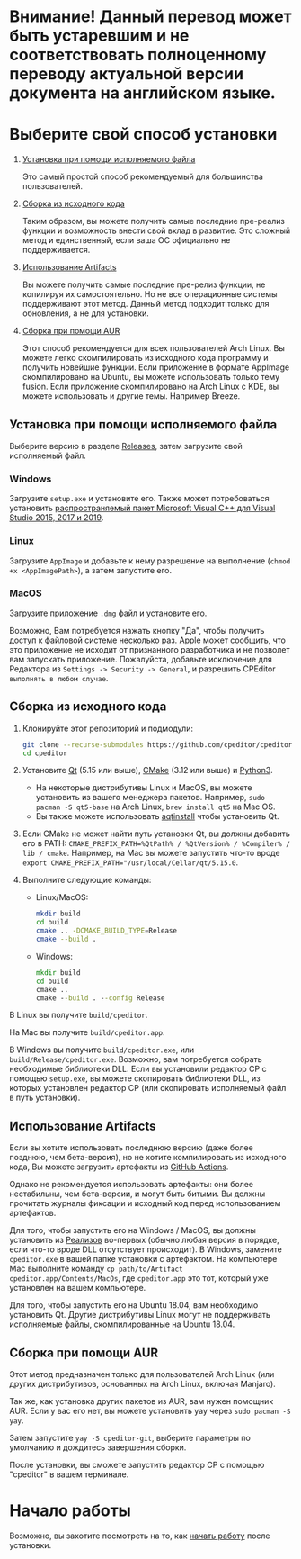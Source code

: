 # Внимание! Данный перевод может быть устаревшим и не соответствовать полноценному переводу актуальной версии документа на английском языке.
# Выберите свой способ установки

1. [Установка при помощи исполняемого файла](#Установка-при-помощи-исполняемого-файла)

   Это самый простой способ рекомендуемый для большинства пользователей.

2. [Сборка из исходного кода](#Сборка-из-исходного-кода)

   Таким образом, вы можете получить самые последние пре-реализ функции и возможность внести свой вклад в развитие. Это сложный метод и единственный, если ваша ОС официально не поддерживается.

3. [Использование Artifacts](#Использование-Artifacts)

    Вы можете получить самые последние пре-релиз функции, не копилируя их самостоятельно. Но не все операционные системы поддерживают этот метод. Данный метод подходит только для обновления, а не для установки.

4. [Сборка при помощи АUR](#Сборка-при-помощи-AUR)

   Этот способ рекомендуется для всех пользователей Arch Linux. Вы можете легко скомпилировать из исходного кода программу и получить новейшие функции. Если приложение в формате AppImage скомпилировано на Ubuntu, вы можете использовать только тему fusion. Если приложение скомпилировано на Arch Linux с KDE, вы можете использовать и другие темы. Например Breeze.

## Установка при помощи исполняемого файла

Выберите версию в разделе [Releases](https://github.com/cpeditor/cpeditor/releases), затем загрузите свой исполняемый файл.

### Windows

Загрузите `setup.exe` и установите его. Также может потребоваться установить [распространяемый пакет Microsoft Visual C++ для Visual Studio 2015, 2017 и 2019](https://support.microsoft.com/ru-ru/help/2977003/the-latest-supported-visual-c-downloads).

### Linux

Загрузите `AppImage` и добавьте к нему разрешение на выполнение (`chmod +x <AppImagePath>`), а затем запустите его.

### MacOS

Загрузите приложение `.dmg` файл и установите его.

Возможно, Вам потребуется нажать кнопку "Да", чтобы получить доступ к файловой системе несколько раз. Apple может сообщить, что это приложение не исходит от признанного разработчика и не позволет вам запускать приложение. Пожалуйста, добавьте исключение для Редактора из `Settings -> Security -> General`, и разрешить CPEditor `выполнять в любом случае`.

## Сборка из исходного кода

1. Клонируйте этот репозиторий и подмодули:

	```sh
	git clone --recurse-submodules https://github.com/cpeditor/cpeditor.git
	cd cpeditor
	```

2. Установите [Qt](https://www.qt.io/download) (5.15 или выше), [CMake](https://cmake.org/download/) (3.12 или выше) и [Python3](https://www.python.org/downloads/).
   - На некоторые дистрибутивы Linux и MacOS, вы можете установить из вашего менеджера пакетов. Например, `sudo pacman -S qt5-base` на Arch Linux, `brew install qt5` на Mac OS.
   - Вы также можете использовать [aqtinstall](https://github.com/miurahr/aqtinstall) чтобы установить Qt.

3. Если CMake не может найти путь установки Qt, вы должны добавить его в PATH: `CMAKE_PREFIX_PATH=%QtPath% / %QtVersion% / %Compiler% / lib / cmake`. Например, на Mac вы можете запустить что-то вроде `export CMAKE_PREFIX_PATH="/usr/local/Cellar/qt/5.15.0`.

4. Выполните следующие команды:

	- Linux/MacOS:

		```sh
		mkdir build
		cd build
		cmake .. -DCMAKE_BUILD_TYPE=Release
		cmake --build .
		```

	- Windows:

		```bat
		mkdir build
		cd build
		cmake ..
		cmake --build . --config Release
		```

В Linux вы получите `build/cpeditor`.

На Mac вы получите `build/cpeditor.app`.

В Windows вы получите `build/cpeditor.exe`, или `build/Release/cpeditor.exe`. Возможно, вам потребуется собрать необходимые библиотеки DLL. Если вы установили редактор CP с помощью `setup.exe`, вы можете скопировать библиотеки DLL, из которых установлен редактор CP (или скопировать исполняемый файл в путь установки).

## Использование Artifacts

Если вы хотите использовать последнюю версию (даже более позднюю, чем бета-версия), но не хотите компилировать из исходного кода, Вы можете загрузить артефакты из [GitHub Actions](https://github.com/cpeditor/cpeditor/actions).

Однако не рекомендуется использовать артефакты: они более нестабильны, чем бета-версии, и могут быть битыми. Вы должны прочитать журналы фиксации и исходный код перед использованием артефактов.

Для того, чтобы запустить его на Windows / MacOS, вы должны установить из [Реализов](https://github.com/cpeditor/cpeditor/releases) во-первых (обычно любая версия в порядке, если что-то вроде DLL отсутствует происходит). В Windows, замените `cpeditor.exe` в вашей папке установки с артефактом. На компьютере Mac выполните команду `cp path/to/Artifact cpeditor.app/Contents/MacOs`, где `cpeditor.app` это тот, который уже установлен на вашем компьютере.

Для того, чтобы запустить его на Ubuntu 18.04, вам необходимо установить Qt. Другие дистрибутивы Linux могут не поддерживать исполняемые файлы, скомпилированные на Ubuntu 18.04.

## Сборка при помощи AUR

Этот метод предназначен только для пользователей Arch Linux (или других дистрибутивов, основанных на Arch Linux, включая Manjaro).

Так же, как установка других пакетов из AUR, вам нужен помощник AUR. Если у вас его нет, вы можете установить yay через `sudo pacman -S yay`.

Затем запустите `yay -S cpeditor-git`, выберите параметры по умолчанию и дождитесь завершения сборки.

После установки, вы сможете запустить редактор CP с помощью "cpeditor" в вашем терминале.

# Начало работы

Возможно, вы захотите посмотреть на то, как [начать работу](MANUAL_ru-RU.md#Начало-Работы) после установки.
